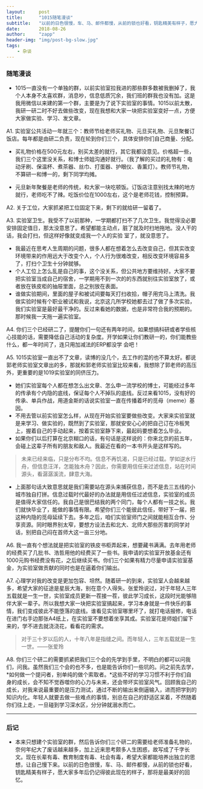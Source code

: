 ```yaml
---
layout:     post
title:      "1015随笔漫谈"
subtitle:   "以前的日色很慢，车、马、邮件都慢，从前的锁也好看，钥匙精美有样子，愿大家多年后仍记得彼此现在的样子，那将是最美好的回忆。"
date:       2018-08-26
author:     "zapp"
header-img: "img/post-bg-slow.jpg"
tags:
    - 杂谈
---
```




### 随笔漫谈
* 1015一直没有一个单独的群，以前实验室拉我进的那些群多数被我删掉了，我个人本身不太喜欢群，消息吵，信息低质冗余，我们班的群我也没有加。这是我用微信以来建的第一个群，主要是为了说下实验室的事情。1015以前太散，我研一研二时不好去做些改变，现在我想和大家一块把实验室变好一点，方便大家做实验、学习、发文章。

A1.  实验室公共活动一年就三个：教师节给老师买礼物、元旦买礼物、元旦聚餐订饭店。每年都是由研二负责，现在轮到你们三个，具体安排你们自己商量、分配。

* 买礼物价格在500元左右，别买太差的就行，其它我都没意见。价格超一些，我们三个这里没关系，和博士师姐沟通好就行。（我了解的买过的礼物有：电动牙刷、保温杯、煮茶器、丝巾、打蛋器、护眼仪、香薰灯）。教师节礼物，不算研一和博一的，剩下同学均摊。

* 元旦新年聚餐是老师的传统，和大家一块吃顿饭。订饭店注意别找太辣的地方就行，老师吃不了辣。吃饭价位在1000左右，这个是老师花钱，控制预算。
 
A2.  关于工位，大家抓紧把工位固定下来，剩下的就给研一留着了。

A3.  实验室卫生。我受不了以前那种，一学期都打扫不了几次卫生。我觉得没必要安排固定值日，那太没意思了。希望都能主动点，脏了就及时扫地拖地。没人干的话，我会打扫，但这样好像就变成我一个人的实验
室了，就没意思了。

* 我最近在思考人生周期的问题，很多人都在想着怎么去改变自己，但其实改变环境带来的作用远大于改变个人，个人行为很难改变，相反改变环境容易多了，打扫个卫生十分钟就够。
* 个人工位上怎么乱是自己的事，这个没关系，但公共地方要维持好。大家不要把实验室当成自己的宿舍，一学期用不到一次的的东西就别往实验室放了，或者放在铁皮柜的抽屉里面，总之别放在表面。
* 谁做实验期间，里面的屋子和被试间要每天打扫收拾，帽子用完马上清洗。我做实验时候有个职业被试和我说，北京这几所学校她都去过了做了多次实验，我们实验室是最好最干净的。反过来看她的数据，也是非常符合我的预期的。那时候我一天拖一遍实验室。

A4.  你们三个已经研二了，提醒你们一句还有两年时间，如果想搞科研或者学些核心技能的话，需要降低自己活动的复杂度。开学如果让你们教研一的，你们能教些什么，都一年时间了，连只用加减法的ERP都没学
会吧！

A5.  1015实验室一直出不了文章，读博的没几个，去工作的混的也不算太好。都说郭老师实验室文章出的多，那就和郭老师实验室比较来看，我想除了郭老师的高压外，更重要的是1019实验室的同侪压力。

* 她们实验室每个人都在想怎么出文章、怎么申一流学校的博士，可能经过多年的传承有个内隐的底线，保证每个人不掉队的底线。反过来看1015，没有好的传承、单兵作战，用道金斯的话说实验室一直在传播着坏的觅母（meme）基因。
* 不用去管以前实验室怎么样，从现在开始实验室要做些改变。大家来实验室就是来学习、做实验的，既然到了实验室，那就安安心心的把自己订在冷板凳上，握着自己的手动起来，按着实验室静下来，最起码要想着怎么毕业。
* 如果你们以后打算在北京糊口的话，有句话是这样说的：你来北京的前五年，会碰上这辈子所有的朋友和敌人。我最近在看的一本书开头是这样写的。

> 未来已经来临，只是分布不均。信息不再饥渴，只是已经过载。学如逆水行舟，但信息汪洋，怎能独木舟？因此，你需要用信任来过滤信息，站在时间源头，看潺潺溪流，肆意大海。

* 上面那句话大致意思就是我们需要站在源头来捕获信息，而不是去三五线的小城市独自打拼。信息过载时代最好的办法就是用信任过滤信息，实验室的成员是值得大家信任的。我自己是很巴结我的两个同门，每个人都有一技之长。我们就快毕业了，能做的事情有限。希望你们三个能彼此信任，带好下一届，把这种内隐的觅母延续下去。多年之后，咱们实验室师门之间就能相互合作、分享资源。同时眼界别太窄，要想方设法去和北大、北师大那些厉害的同学对话，别把自己闷在首师大这一亩三分地。

A6. 我一直有个想法就是把实验室的铁皮书柜弄起来，想要藏书满满。去年用老师的经费买了几批书、浩哲用他的经费买了一些书。我申请的实验室开放基金还有1000元购书经费没有花，之后继续买书。你们三个如果有精力尽量申请实验室基金，为实验室做贡献的同时也是在逼着你们输出。

A7. 心理学对我的改变是更加包容、坦然。随着研一的到来，实验室人会越来越多，希望大家的征途是星辰大海，别在意个人得失。张爱玲说过，对于年轻人三年五载就是一生一世，实验室成员更新一茬接一茬，彼此学习成长，这段时光能够陪伴大家一辈子。所以我想大家一块把实验室搞起来，学习本身就是一件快乐的事情，我们变成彼此不能堕落的底线。谁看见实验室哪里坏了，就打电话报修，电话在进门右手边那张A4纸上，在实验室不要想着坐享其成。实验室花是师姐们留下来的，学不进去就浇浇花，看看花的需求。

> 对于三十岁以后的人，十年八年是指缝之间。而年轻人，三年五载就是一生一世。——张爱玲

A8. 你们三个研二的需要抓紧把我们三个会的先学到手里，不明白的都可以问我们，问我。虽然我们三个会的也不多，也是能告诉你们一些坑的。问之前先去学，*如何做一个提问者，别单纯的做个索取者。*这些不好的学习习惯不利于你们自身的成长，会不知不觉吞噬你的心力与未来，还会带坏实验室风气。回顾我自己的成长，对我来说最重要的是压力测试，通过不断的输出来倒逼输入，进而把学到的知识内化。年轻人就要去做一些难点的事情，别总在自己的舒适区呆着，不然随着你们往上走，一旦碰到学习深水区，分分钟就溺水而亡。

----
### 后记
* 本来只想建个实验室的群，然后告诉你们三个研二的需要给老师准备礼物的，奈何年纪大了废话越来越多，加上近来思考颇多人生困惑，故写成了千字长文。现在长辈有毒、教育制度有毒、社会有毒，希望大家都能培养出独立的思想，让自己慢下来。以前的日色很慢，车、马、邮件都慢，从前的锁也好看，钥匙精美有样子，愿大家多年后仍记得彼此现在的样子，那将是最美好的回忆。